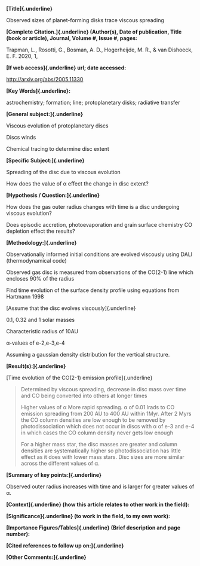 **[Title]{.underline}**

﻿Observed sizes of planet-forming disks trace viscous spreading

**[Complete Citation.]{.underline} (Author(s), Date of publication,
Title (book or article), Journal, Volume #, Issue #, pages:**

Trapman, L., Rosotti, G., Bosman, A. D., Hogerheijde, M. R., & van
Dishoeck, E. F. 2020, 1,

**[If web access]{.underline} url; date accessed:**

http://arxiv.org/abs/2005.11330

**[Key Words]{.underline}:**

astrochemistry; formation; line; protoplanetary disks; radiative
transfer

**[General subject:]{.underline}**

Viscous evolution of protoplanetary discs

Discs winds

Chemical tracing to determine disc extent

**[Specific Subject:]{.underline}**

Spreading of the disc due to viscous evolution

How does the value of α effect the change in disc extent?

**[Hypothesis / Question:]{.underline}**

How does the gas outer radius changes with time is a disc undergoing
viscous evolution?

Does episodic accretion, photoevaporation and grain surface chemistry CO
depletion effect the results?

**[Methodology:]{.underline}**

Observationally informed initial conditions are evolved viscously using
DALI (thermodynamical code)

Observed gas disc is measured from observations of the CO(2-1) line
which encloses 90% of the radius

Find time evolution of the surface density profile using equations from
Hartmann 1998

[Assume that the disc evolves viscously]{.underline}

0.1, 0.32 and 1 solar masses

Characteristic radius of 10AU

α-values of e-2,e-3,e-4

Assuming a gaussian density distribution for the vertical structure.

**[Result(s):]{.underline}**

[Time evolution of the CO(2-1) emission profile]{.underline}

> Determined by viscous spreading, decrease in disc mass over time and
> CO being converted into others at longer times
>
> Higher values of α More rapid spreading. α of 0.01 lrads to CO
> emission spreading from 200 AU to 400 AU within 1Myr. After 2 Myrs the
> CO column densities are low enough to be removed by photodissociation
> which does not occur in discs with α of e-3 and e-4 in which cases the
> CO column density never gets low enough
>
> For a higher mass star, the disc masses are greater and column
> densities are systematically higher so photodissociation has little
> effect as it does with lower mass stars. Disc sizes are more similar
> across the different values of α.

**[Summary of key points:]{.underline}**

Observed outer radius increases with time and is larger for greater
values of α.

**[Context]{.underline} (how this article relates to other work in the
field):**

**[Significance]{.underline} (to work in the field, to my own work):**

**[Importance Figures/Tables]{.underline} (Brief description and page
number):**

**[Cited references to follow up on:]{.underline}**

**[Other Comments:]{.underline}**
